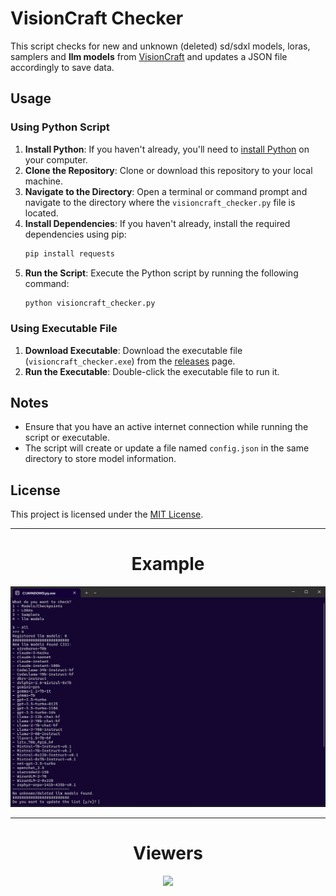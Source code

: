 # VisionCraft Checker

This script checks for new and unknown (deleted) sd/sdxl models, loras, samplers and **llm models** from [VisionCraft](https://t.me/visioncraft_channel) and updates a JSON file accordingly to save data.

## Usage

### Using Python Script

1. **Install Python**: If you haven't already, you'll need to [install Python](https://www.python.org/downloads/) on your computer.
2. **Clone the Repository**: Clone or download this repository to your local machine.
3. **Navigate to the Directory**: Open a terminal or command prompt and navigate to the directory where the `visioncraft_checker.py` file is located.
4. **Install Dependencies**: If you haven't already, install the required dependencies using pip:
    ```bash
    pip install requests
    ```
5. **Run the Script**: Execute the Python script by running the following command:
    ```bash
    python visioncraft_checker.py
    ```

### Using Executable File

1. **Download Executable**: Download the executable file (`visioncraft_checker.exe`) from the [releases](https://github.com/popcord/VisionCraft-Models-Checker/releases/) page.
2. **Run the Executable**: Double-click the executable file to run it.

## Notes

- Ensure that you have an active internet connection while running the script or executable.
- The script will create or update a file named `config.json` in the same directory to store model information.

## License

This project is licensed under the [MIT License](LICENSE).

---
<div align="center">
  <h1>Example</h1>
  <img src="https://raw.githubusercontent.com/popcord/VisionCraft-Checker/v1.2/image/screen.png" />
</div>

---
<div align="center">
  <h1>Viewers</h1>
  <img src="https://profile-counter.glitch.me/VisionCraft-Checker/count.svg" />
</div>
